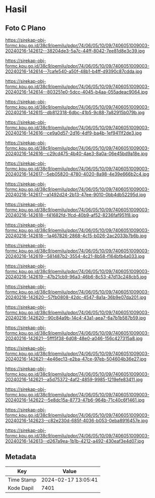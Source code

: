 # Hasil

## Foto C Plano

https://sirekap-obj-formc.kpu.go.id/38c9/pemilu/pdpr/74/06/05/10/09/7406051009003-20240216-142612--38204de3-5a7c-44ff-8042-7ee81d8e3c39.jpg

https://sirekap-obj-formc.kpu.go.id/38c9/pemilu/pdpr/74/06/05/10/09/7406051009003-20240216-142614--7cafe540-a50f-48b1-b4ff-d9390c87cdda.jpg

https://sirekap-obj-formc.kpu.go.id/38c9/pemilu/pdpr/74/06/05/10/09/7406051009003-20240216-142614--803251e0-5dcc-4045-b4aa-055adeac9064.jpg

https://sirekap-obj-formc.kpu.go.id/38c9/pemilu/pdpr/74/06/05/10/09/7406051009003-20240216-142615--db812318-6dbc-41b5-9c88-7a82915b079b.jpg

https://sirekap-obj-formc.kpu.go.id/38c9/pemilu/pdpr/74/06/05/10/09/7406051009003-20240216-142616--ce9a0d57-2d16-4df9-ba4b-1ef9411f2de3.jpg

https://sirekap-obj-formc.kpu.go.id/38c9/pemilu/pdpr/74/06/05/10/09/7406051009003-20240216-142616--c29cd475-4b40-4ae3-8a0a-06e45bd9a18e.jpg

https://sirekap-obj-formc.kpu.go.id/38c9/pemilu/pdpr/74/06/05/10/09/7406051009003-20240216-142617--5eb05820-4780-4020-8a98-4e39e666b2c4.jpg

https://sirekap-obj-formc.kpu.go.id/38c9/pemilu/pdpr/74/06/05/10/09/7406051009003-20240216-142617--a1492d24-2b13-47ee-9010-0bb4db52295d.jpg

https://sirekap-obj-formc.kpu.go.id/38c9/pemilu/pdpr/74/06/05/10/09/7406051009003-20240216-142618--f41682fd-1fcd-40b9-af52-8236faf951f8.jpg

https://sirekap-obj-formc.kpu.go.id/38c9/pemilu/pdpr/74/06/05/10/09/7406051009003-20240216-142618--1a467826-2868-4c15-b026-2ac2033b7b6b.jpg

https://sirekap-obj-formc.kpu.go.id/38c9/pemilu/pdpr/74/06/05/10/09/7406051009003-20240216-142619--581487b2-3554-4c21-8b58-f164bfb4a033.jpg

https://sirekap-obj-formc.kpu.go.id/38c9/pemilu/pdpr/74/06/05/10/09/7406051009003-20240216-142619--47b21cb9-96a3-46b6-8c53-47d13c248cb5.jpg

https://sirekap-obj-formc.kpu.go.id/38c9/pemilu/pdpr/74/06/05/10/09/7406051009003-20240216-142620--57fb0808-42dc-4547-8a1a-36b9e07da201.jpg

https://sirekap-obj-formc.kpu.go.id/38c9/pemilu/pdpr/74/06/05/10/09/7406051009003-20240216-142620--90c84a9b-14c4-43a1-aea7-6a7b1b587b59.jpg

https://sirekap-obj-formc.kpu.go.id/38c9/pemilu/pdpr/74/06/05/10/09/7406051009003-20240216-142621--5fff5f38-6d08-48e0-a046-156c427315a8.jpg

https://sirekap-obj-formc.kpu.go.id/38c9/pemilu/pdpr/74/06/05/10/09/7406051009003-20240216-142621--4e46ec13-e2ba-47ce-97eb-504604b36e27.jpg

https://sirekap-obj-formc.kpu.go.id/38c9/pemilu/pdpr/74/06/05/10/09/7406051009003-20240216-142621--a5d75372-4af2-4859-9985-1219efe83411.jpg

https://sirekap-obj-formc.kpu.go.id/38c9/pemilu/pdpr/74/06/05/10/09/7406051009003-20240216-142622--5e8dc15a-8773-47b6-964b-71c40c6f1461.jpg

https://sirekap-obj-formc.kpu.go.id/38c9/pemilu/pdpr/74/06/05/10/09/7406051009003-20240216-142623--c82e230d-685f-4036-b053-0eba8916457e.jpg

https://sirekap-obj-formc.kpu.go.id/38c9/pemilu/pdpr/74/06/05/10/09/7406051009003-20240216-142613--d267a9ea-1b1b-4212-a492-430eaf3e4d07.jpg


## Metadata

| Key        | Value               |
| ---------- | ------------------- |
| Time Stamp | 2024-02-17 13:05:41 |
| Kode Dapil | 7401                |



